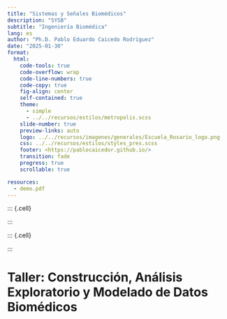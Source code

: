 ```yaml
---
title: "Sistemas y Señales Biomédicos"
description: "SYSB"
subtitle: "Ingeniería Biomédica"
lang: es
author: "Ph.D. Pablo Eduardo Caicedo Rodríguez"
date: "2025-01-30"
format:
  html: 
    code-tools: true
    code-overflow: wrap
    code-line-numbers: true
    code-copy: true
    fig-align: center
    self-contained: true
    theme: 
      - simple
      - ../../recursos/estilos/metropolis.scss
    slide-number: true
    preview-links: auto
    logo: ../../recursos/imagenes/generales/Escuela_Rosario_logo.png
    css: ../../recursos/estilos/styles_pres.scss
    footer: <https://pablocaicedor.github.io/>
    transition: fade
    progress: true
    scrollable: true

resources:
  - demo.pdf
---
```



::: {.cell}

:::

::: {.cell}

:::



# **Taller: Construcción, Análisis Exploratorio y Modelado de Datos Biomédicos**

